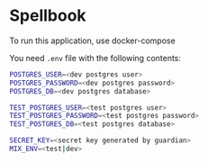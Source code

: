 # Spellbook

To run this application, use docker-compose

You need `.env` file with the following contents:

```sh
POSTGRES_USER=<dev postgres user>
POSTGRES_PASSWORD=<dev postgres password>
POSTGRES_DB=<dev postgres database>

TEST_POSTGRES_USER=<test postgres user>
TEST_POSTGRES_PASSWORD=<test postgres password>
TEST_POSTGRES_DB=<test postgres database>

SECRET_KEY=<secret key generated by guardian>
MIX_ENV=<test|dev>
```